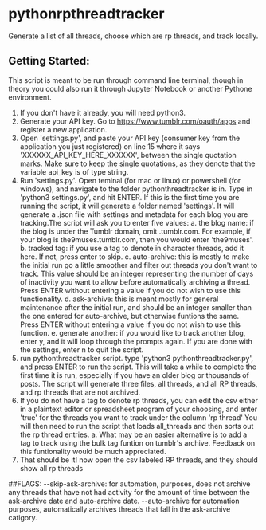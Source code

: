 # pythonrpthreadtracker
 Generate a list of all threads, choose which are rp threads, and track locally.
 
 ## Getting Started:
 This script is meant to be run through command line terminal, though in theory you could also run it through Jupyter Notebook or another 
 Pythone environment.
 1. If you don't have it already, you will need python3. 
 2. Generate your API key. Go to https://www.tumblr.com/oauth/apps and register a new application.
 3. Open 'settings.py', and paste your API key (consumer key from the application you just registered) on line 15 where it says 'XXXXXX_API_KEY_HERE_XXXXXX', between the single quotation marks. Make sure to keep the single quotations, as they denote that the variable api_key is of type string.
 4. Run 'settings.py'. Open teminal (for mac or linux) or powershell (for windows), and navigate to the folder pythonthreadtracker is in. Type in 'python3 settings.py', and hit ENTER. If this is the first time you are running the script, it will generate a folder named 'settings'. It will generate a .json file with settings and metadata for each blog you are tracking.The script will ask you to enter five values:
    a. the blog name: if the blog is under the Tumblr domain, omit .tumblr.com. For example, if your blog is the9muses.tumblr.com, then you would enter 'the9muses'.
    b. tracked tag: if you use a tag to denote in character threads, add it here. If not, press enter to skip.
    c. auto-archive: this is mostly to make the initial run go a little smoother and filter out threads you don't want to track. This value should be an integer representing the number of days of inactivity you want to allow before automatically archiving a thread. Press ENTER without entering a value if you do not wish to use this functionality.
    d. ask-archive: this is meant mostly for general maintenance after the initial run, and should be an integer smaller than the one entered for auto-archive, but otherwise funtions the same. Press ENTER without entering a value if you do not wish to use this function.
    e. generate another: if you would like to track another blog, enter y, and it will loop through the prompts again. If you are done with the settings, enter n to quit the script.
 5. run pythonthreadtracker script. type 'python3 pythonthreadtracker.py', and press ENTER to run the script. This will take a while to complete the first time it is run, especially if you have an older blog or thousands of posts. The script will generate three files, all threads, and all RP threads, and rp threads that are not archived. 
 6. If you do not have a tag to denote rp threads, you can edit the csv either in a plaintext editor or spreadsheet program of your choosing, and enter 'true' for the threads you want to track under the column 'rp thread' You will then need to run the script that loads all_threads and then sorts out the rp thread entries.
    a. What may be an easier alternative is to add a tag to track using the bulk tag funtion on tumblr's archive. Feedback on this funtionality would be much appreciated.
 7. That should be it! now open the csv labeled RP threads, and they should show all rp threads
 
 ##FLAGS:
 --skip-ask-archive: for automation, purposes, does not archive any threads that have not had activity for the amount of time between the ask-archive date and auto-archive date.
 --auto-archive for automation purposes, automatically archives threads that fall in the ask-archive catigory.
